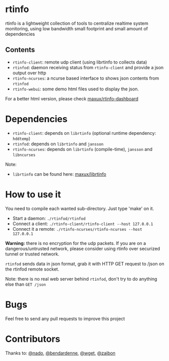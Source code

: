 # rtinfo
rtinfo is a lightweight collection of tools to centralize realtime system monitoring, using low bandwidth
small footprint and small amount of dependencies

## Contents
- `rtinfo-client`: remote udp client (using librtinfo to collects data)
- `rtinfod`: daemon receiving status from `rtinfo-client` and provide a json output over http
- `rtinfo-ncurses`: a ncurse based interface to shows json contents from `rtinfod`
- `rtinfo-webui`: some demo html files used to display the json.

For a better html version, please check [maxux/rtinfo-dashboard](https://github.com/maxux/rtinfo-dashboard)

# Dependencies

- `rtinfo-client`: depends on `librtinfo` (optional runtime dependency: `hddtemp`)
- `rtinfod`: depends on `librtinfo` and `jansson`
- `rtinfo-ncurses`: depends on `librtinfo` (compile-time), `jansson` and `libncurses`

Note:
- `librtinfo` can be found here: [maxux/librtinfo](https://github.com/maxux/librtinfo)

# How to use it

You need to compile each wanted sub-directory. Just type 'make' on it.

- Start a daemon: `./rtinfod/rtinfod`
- Connect a client: `./rtinfo-client/rtinfo-client --host 127.0.0.1`
- Connect it a remote: `./rtinfo-ncurses/rtinfo-ncurses --host 127.0.0.1`

**Warning:** there is no encryption for the udp packets.
If you are on a dangerous/untrusted network, please consider using rtinfo over securized tunnel or trusted network.

`rtinfod` sends data in json format, grab it with HTTP GET request to /json on the rtinfod remote socket.

Note: there is no real web server behind `rtinfod`, don't try to do anything else than `GET /json`

# Bugs
Feel free to send any pull requests to improve this project

# Contributors
Thanks to:
[@nado](https://github.com/nado),
[@bendardenne](https://github.com/bendardenne),
[@wget](https://github.com/wget),
[@zaibon](https://github.com/zaibon)
